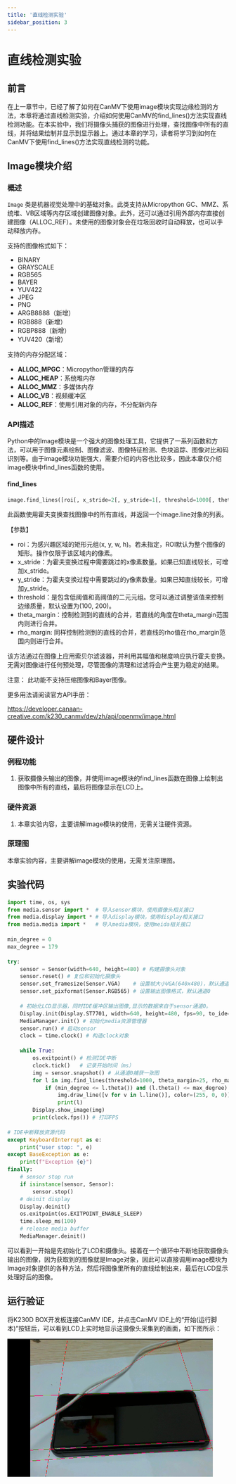 ```yaml
---
title: '直线检测实验'
sidebar_position: 3
---
```


# 直线检测实验

## 前言

在上一章节中，已经了解了如何在CanMV下使用image模块实现边缘检测的方法，本章将通过直线检测实验，介绍如何使用CanMV的find_lines()方法实现直线检测功能。在本实验中，我们将摄像头捕获的图像进行处理，查找图像中所有的直线，并将结果绘制并显示到显示器上。通过本章的学习，读者将学习到如何在CanMV下使用find_lines()方法实现直线检测的功能。

## Image模块介绍

### 概述

`Image` 类是机器视觉处理中的基础对象。此类支持从Micropython GC、MMZ、系统堆、VB区域等内存区域创建图像对象。此外，还可以通过引用外部内存直接创建图像（ALLOC_REF）。未使用的图像对象会在垃圾回收时自动释放，也可以手动释放内存。

支持的图像格式如下：

- BINARY
- GRAYSCALE
- RGB565
- BAYER
- YUV422
- JPEG
- PNG
- ARGB8888（新增）
- RGB888（新增）
- RGBP888（新增）
- YUV420（新增）

支持的内存分配区域：

- **ALLOC_MPGC**：Micropython管理的内存
- **ALLOC_HEAP**：系统堆内存
- **ALLOC_MMZ**：多媒体内存
- **ALLOC_VB**：视频缓冲区
- **ALLOC_REF**：使用引用对象的内存，不分配新内存

### API描述

‌Python中的Image模块是一个强大的图像处理工具，它提供了一系列函数和方法，可以用于图像元素绘制、图像滤波、图像特征检测、色块追踪、图像对比和码识别等。由于image模块功能强大，需要介绍的内容也比较多，因此本章仅介绍image模块中find_lines函数的使用。

#### find_lines

```python
image.find_lines([roi[, x_stride=2[, y_stride=1[, threshold=1000[, theta_margin=25[, rho_margin=25]]]]]])
```

此函数使用霍夫变换查找图像中的所有直线，并返回一个image.line对象的列表。

【参数】

- roi：为感兴趣区域的矩形元组(x, y, w, h)。若未指定，ROI默认为整个图像的矩形。操作仅限于该区域内的像素。
- x_stride：为霍夫变换过程中需要跳过的x像素数量。如果已知直线较长，可增加x_stride。
- y_stride：为霍夫变换过程中需要跳过的y像素数量。如果已知直线较长，可增加y_stride。
- threshold：是包含低阈值和高阈值的二元元组。您可以通过调整该值来控制边缘质量，默认设置为(100, 200)。
- theta_margin：控制检测到的直线的合并，若直线的角度在theta_margin范围内则进行合并。
- rho_margin: 同样控制检测到的直线的合并，若直线的rho值在rho_margin范围内则进行合并。

该方法通过在图像上应用索贝尔滤波器，并利用其幅值和梯度响应执行霍夫变换。无需对图像进行任何预处理，尽管图像的清理和过滤将会产生更为稳定的结果。

注意： 此功能不支持压缩图像和Bayer图像。

更多用法请阅读官方API手册：

https://developer.canaan-creative.com/k230_canmv/dev/zh/api/openmv/image.html

## 硬件设计

### 例程功能

1. 获取摄像头输出的图像，并使用image模块的find_lines函数在图像上绘制出图像中所有的直线，最后将图像显示在LCD上。

### 硬件资源

1. 本章实验内容，主要讲解image模块的使用，无需关注硬件资源。


### 原理图

本章实验内容，主要讲解image模块的使用，无需关注原理图。

## 实验代码

``` python
import time, os, sys
from media.sensor import *  # 导入sensor模块，使用摄像头相关接口
from media.display import * # 导入display模块，使用display相关接口
from media.media import *   # 导入media模块，使用meida相关接口

min_degree = 0
max_degree = 179

try:
    sensor = Sensor(width=640, height=480) # 构建摄像头对象
    sensor.reset() # 复位和初始化摄像头
    sensor.set_framesize(Sensor.VGA)    # 设置帧大小VGA(640x480)，默认通道0
    sensor.set_pixformat(Sensor.RGB565) # 设置输出图像格式，默认通道0

    # 初始化LCD显示器，同时IDE缓冲区输出图像,显示的数据来自于sensor通道0。
    Display.init(Display.ST7701, width=640, height=480, fps=90, to_ide=True)
    MediaManager.init() # 初始化media资源管理器
    sensor.run() # 启动sensor
    clock = time.clock() # 构造clock对象

    while True:
        os.exitpoint() # 检测IDE中断
        clock.tick()   # 记录开始时间（ms）
        img = sensor.snapshot() # 从通道0捕获一张图
        for l in img.find_lines(threshold=1000, theta_margin=25, rho_margin=25):
            if (min_degree <= l.theta()) and (l.theta() <= max_degree):
                img.draw_line([v for v in l.line()], color=(255, 0, 0))
                print(l)
        Display.show_image(img)
        print(clock.fps()) # 打印FPS

# IDE中断释放资源代码
except KeyboardInterrupt as e:
    print("user stop: ", e)
except BaseException as e:
    print(f"Exception {e}")
finally:
    # sensor stop run
    if isinstance(sensor, Sensor):
        sensor.stop()
    # deinit display
    Display.deinit()
    os.exitpoint(os.EXITPOINT_ENABLE_SLEEP)
    time.sleep_ms(100)
    # release media buffer
    MediaManager.deinit()
```

可以看到一开始是先初始化了LCD和摄像头。接着在一个循环中不断地获取摄像头输出的图像，因为获取到的图像就是Image对象，因此可以直接调用image模块为Image对象提供的各种方法，然后将图像里所有的直线绘制出来，最后在LCD显示处理好后的图像。

## 运行验证

将K230D BOX开发板连接CanMV IDE，并点击CanMV IDE上的“开始(运行脚本)”按钮后，可以看到LCD上实时地显示这摄像头采集到的画面，如下图所示：

![01](./img/04.png)

